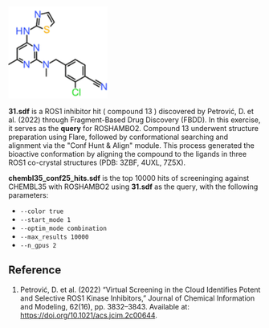 ![ROS1 inhibitor compound 31](data/AZ-ROS1-inhibitor-31.png)

**31.sdf** is a ROS1 inhibitor hit ( compound 13 ) discovered by Petrović, D. et al. (2022) through Fragment-Based Drug Discovery (FBDD). In this exercise, it serves as the **query** for ROSHAMBO2. Compound 13 underwent structure preparation using Flare, followed by conformational searching and alignment via the "Conf Hunt & Align" module. This process generated the bioactive conformation by aligning the compound to the ligands in three ROS1 co-crystal structures (PDB: 3ZBF, 4UXL, 7Z5X).

**chembl35_conf25_hits.sdf** is the top 10000 hits of screeninging against CHEMBL35 with ROSHAMBO2 using **31.sdf** as the query, with the following parameters:

- `--color true`
- `--start_mode 1`
- `--optim_mode combination`
- `--max_results 10000`
- `--n_gpus 2`

## Reference
1. Petrović, D. et al. (2022) “Virtual Screening in the Cloud Identifies Potent and Selective ROS1 Kinase Inhibitors,” Journal of Chemical Information and Modeling, 62(16), pp. 3832–3843. Available at: https://doi.org/10.1021/acs.jcim.2c00644.

